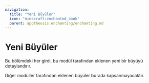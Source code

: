 ```yaml
---
navigation:
  title: "Yeni Büyüler"
  icon: "minecraft:enchanted_book"
  parent: apotheosis:enchanting/enchanting.md
---
```


# Yeni Büyüler

Bu bölümdeki her girdi, bu modül tarafından eklenen yeni bir büyüyü detaylandırır.

Diğer modüller tarafından eklenen büyüler burada kapsanmayacaktır.

<SubPages />